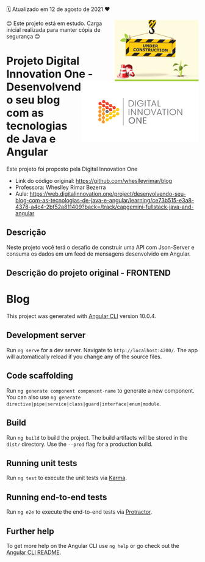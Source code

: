 :spiral_calendar: Atualizado em 12 de agosto de 2021 :heart:

<img align="right" alt="GIF" height="160px" src="https://github.com/rdeconti/rdeconti-resources/blob/main/under_construction.gif" />

:blush: Este projeto está em estudo. Carga inicial realizada para manter cópia de segurança :blush:

<img align="right" alt="GIF" height="160px" src="https://github.com/rdeconti/rdeconti-resources/blob/main/Digital%20Innovation%20One%20-%20Logotipo.png" />

# Projeto Digital Innovation One - Desenvolvendo seu blog com as tecnologias de Java e Angular 
Este projeto foi proposto pela Digital Innovation One
- Link do código original: https://github.com/wheslleyrimar/blog
- Professora: Wheslley Rimar Bezerra
- Aula: https://web.digitalinnovation.one/project/desenvolvendo-seu-blog-com-as-tecnologias-de-java-e-angular/learning/ce73b515-e3a8-4378-a4c4-2bf52a811409?back=/track/capgemini-fullstack-java-and-angular

## Descrição
Neste projeto você terá o desafio de construir uma API com Json-Server e consuma os dados em um feed de mensagens desenvolvido em Angular.

## Descrição do projeto original - FRONTEND
# Blog
This project was generated with [Angular CLI](https://github.com/angular/angular-cli) version 10.0.4.

## Development server
Run `ng serve` for a dev server. Navigate to `http://localhost:4200/`. The app will automatically reload if you change any of the source files.

## Code scaffolding
Run `ng generate component component-name` to generate a new component. You can also use `ng generate directive|pipe|service|class|guard|interface|enum|module`.

## Build
Run `ng build` to build the project. The build artifacts will be stored in the `dist/` directory. Use the `--prod` flag for a production build.

## Running unit tests
Run `ng test` to execute the unit tests via [Karma](https://karma-runner.github.io).

## Running end-to-end tests
Run `ng e2e` to execute the end-to-end tests via [Protractor](http://www.protractortest.org/).

## Further help
To get more help on the Angular CLI use `ng help` or go check out the [Angular CLI README](https://github.com/angular/angular-cli/blob/master/README.md).
